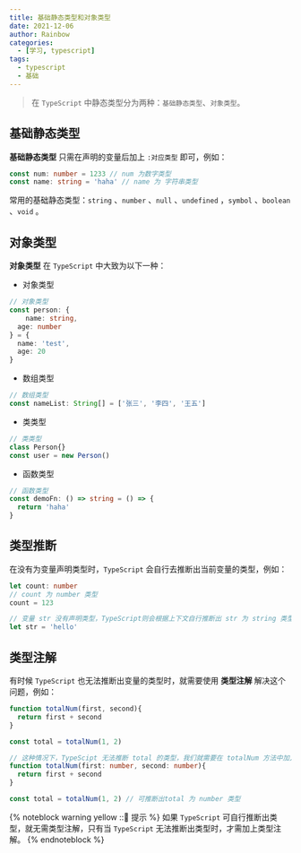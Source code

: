 ```yaml
---
title: 基础静态类型和对象类型
date: 2021-12-06
author: Rainbow
categories:
  - [学习, typescript]
tags:
  - typescript
  - 基础
---
```


> 在 `TypeScript` 中静态类型分为两种：`基础静态类型`、`对象类型`。


## 基础静态类型

**基础静态类型** 只需在声明的变量后加上 `:对应类型` 即可，例如：

```typescript
const num: number = 1233 // num 为数字类型
const name: string = 'haha' // name 为 字符串类型
```

常用的基础静态类型：`string` 、`number` 、`null` 、`undefined` ，`symbol` 、`boolean` 、`void` 。



## 对象类型

**对象类型** 在 `TypeScript` 中大致为以下一种：

- 对象类型

````typescript
// 对象类型
const person: {
	name: string,
  age: number
} = {
  name: 'test',
  age: 20
}
````

- 数组类型

````typescript
// 数组类型
const nameList: String[] = ['张三', '李四', '王五']
````

- 类类型

````typescript
// 类类型
class Person{}
const user = new Person()
````

- 函数类型

````typescript
// 函数类型
const demoFn: () => string = () => {
  return 'haha'
}
````



## 类型推断

在没有为变量声明类型时，`TypeScript` 会自行去推断出当前变量的类型，例如：

```typescript
let count: number
// count 为 number 类型
count = 123 

// 变量 str 没有声明类型，TypeScript则会根据上下文自行推断出 str 为 string 类型
let str = 'hello' 
```



## 类型注解

有时候 `TypeScript` 也无法推断出变量的类型时，就需要使用 **类型注解** 解决这个问题，例如：

```typescript
function totalNum(first, second){
  return first + second
}

const total = totalNum(1, 2)

// 这种情况下，TypeScipt 无法推断 total 的类型，我们就需要在 totalNum 方法中加入类型注解
function totalNum(first: number, second: number){
  return first + second
}

const total = totalNum(1, 2) // 可推断出total 为 number 类型

```


{% noteblock warning yellow ::📌 提示  %}
如果 `TypeScript` 可自行推断出类型，就无需类型注解，只有当 `TypeScript` 无法推断出类型时，才需加上类型注解。
{% endnoteblock %}